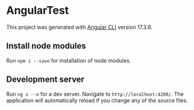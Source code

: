 # AngularTest

This project was generated with [Angular CLI](https://github.com/angular/angular-cli) version 17.3.6.

## Install node modules

Run `npm i --save` for installation of node modules. 

## Development server

Run `ng s --o` for a dev server. Navigate to `http://localhost:4200/`. The application will automatically reload if you change any of the source files.


